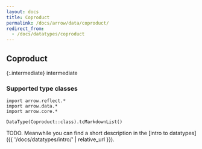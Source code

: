 ```yaml
---
layout: docs
title: Coproduct
permalink: /docs/arrow/data/coproduct/
redirect_from:
  - /docs/datatypes/coproduct
---
```


## Coproduct

{:.intermediate}
intermediate

### Supported type classes

```kotlin:ank:replace
import arrow.reflect.*
import arrow.data.*
import arrow.core.*

DataType(Coproduct::class).tcMarkdownList()
```

TODO. Meanwhile you can find a short description in the [intro to datatypes]({{ '/docs/datatypes/intro/' | relative_url }}).
